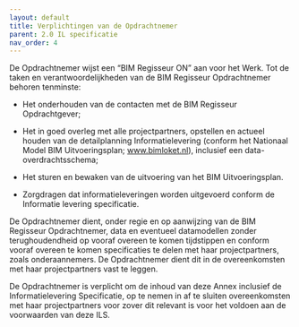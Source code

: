 ```yaml
---
layout: default
title: Verplichtingen van de Opdrachtnemer
parent: 2.0 IL specificatie
nav_order: 4
---
```


De Opdrachtnemer wijst een “BIM Regisseur ON” aan voor het Werk. Tot de taken en verantwoordelijkheden van de BIM Regisseur Opdrachtnemer behoren tenminste:  

* Het onderhouden van de contacten met de BIM Regisseur Opdrachtgever;  

* Het in goed overleg met alle projectpartners, opstellen en actueel houden van de detailplanning Informatielevering (conform het Nationaal Model BIM Uitvoeringsplan; www.bimloket.nl), inclusief een data-overdrachtsschema;  

* Het sturen en bewaken van de uitvoering van het BIM Uitvoeringsplan.

* Zorgdragen dat informatieleveringen worden uitgevoerd conform de Informatie levering specificatie.

De Opdrachtnemer dient, onder regie en op aanwijzing van de BIM Regisseur Opdrachtnemer, data en eventueel datamodellen zonder terughoudendheid op vooraf overeen te komen tijdstippen en conform vooraf overeen te komen specificaties te delen met haar projectpartners, zoals onderaannemers. De Opdrachtnemer dient dit in de overeenkomsten met haar projectpartners vast te leggen.  

De Opdrachtnemer is verplicht om de inhoud van deze Annex inclusief de Informatielevering Specificatie, op te nemen in af te sluiten overeenkomsten met haar projectpartners voor zover dit relevant is voor het voldoen aan de voorwaarden van deze ILS.  